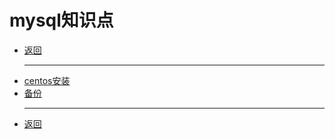 # mysql知识点

- [返回](../README.md)
  ***
- [centos安装](install-centos.md)
- [备份](backup.md)
  ***
- [返回](../README.md)